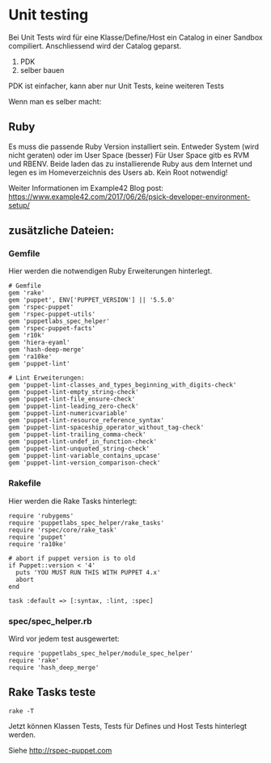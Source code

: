 # Unit testing

Bei Unit Tests wird für eine Klasse/Define/Host ein Catalog in einer Sandbox compiliert. Anschliessend wird der Catalog geparst.

1. PDK
2. selber bauen

PDK ist einfacher, kann aber nur Unit Tests, keine weiteren Tests

Wenn man es selber macht:

## Ruby

Es muss die passende Ruby Version installiert sein.
Entweder System (wird nicht geraten) oder im User Space (besser)
Für User Space gitb es RVM und RBENV.
Beide laden das zu installierende Ruby aus dem Internet und legen es im Homeverzeichnis des Users ab.
Kein Root notwendig!

Weiter Informationen im Example42 Blog post: https://www.example42.com/2017/06/26/psick-developer-environment-setup/

## zusätzliche Dateien:

### Gemfile

Hier werden die notwendigen Ruby Erweiterungen hinterlegt.

    # Gemfile
    gem 'rake'
    gem 'puppet', ENV['PUPPET_VERSION'] || '5.5.0'
    gem 'rspec-puppet'
    gem 'rspec-puppet-utils'
    gem 'puppetlabs_spec_helper'
    gem 'rspec-puppet-facts'
    gem 'r10k'
    gem 'hiera-eyaml'
    gem 'hash-deep-merge'
    gem 'ra10ke'
    gem 'puppet-lint'
    
    # Lint Erweiterungen:
    gem 'puppet-lint-classes_and_types_beginning_with_digits-check'
    gem 'puppet-lint-empty_string-check'
    gem 'puppet-lint-file_ensure-check'
    gem 'puppet-lint-leading_zero-check'
    gem 'puppet-lint-numericvariable'
    gem 'puppet-lint-resource_reference_syntax'
    gem 'puppet-lint-spaceship_operator_without_tag-check'
    gem 'puppet-lint-trailing_comma-check'
    gem 'puppet-lint-undef_in_function-check'
    gem 'puppet-lint-unquoted_string-check'
    gem 'puppet-lint-variable_contains_upcase'
    gem 'puppet-lint-version_comparison-check'

### Rakefile

Hier werden die Rake Tasks hinterlegt:

    require 'rubygems'
    require 'puppetlabs_spec_helper/rake_tasks'
    require 'rspec/core/rake_task'
    require 'puppet'
    require 'ra10ke'
    
    # abort if puppet version is to old
    if Puppet::version < '4'
      puts 'YOU MUST RUN THIS WITH PUPPET 4.x'
      abort
    end
    
    task :default => [:syntax, :lint, :spec]

### spec/spec_helper.rb

Wird vor jedem test ausgewertet:

    require 'puppetlabs_spec_helper/module_spec_helper'
    require 'rake'
    require 'hash_deep_merge'

## Rake Tasks teste

    rake -T

Jetzt können Klassen Tests, Tests für Defines und Host Tests hinterlegt werden.

Siehe http://rspec-puppet.com
